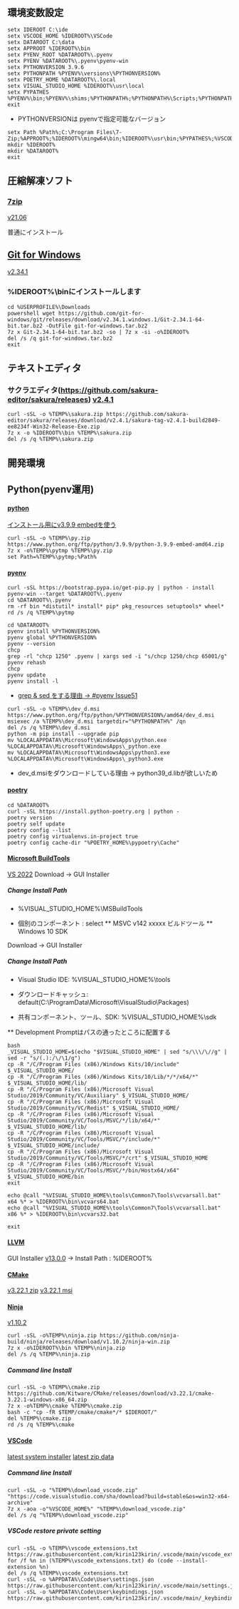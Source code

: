 ## 環境変数設定

```
setx IDEROOT C:\ide
setx VSCODE_HOME %IDEROOT%\VSCode
setx DATAROOT C:\data
setx APPROOT %IDEROOT%\bin
setx PYENV_ROOT %DATAROOT%\.pyenv
setx PYENV %DATAROOT%\.pyenv\pyenv-win
setx PYTHONVERSION 3.9.6
setx PYTHONPATH %PYENV%\versions\%PYTHONVERSION%
setx POETRY_HOME %DATAROOT%\.local
setx VISUAL_STUDIO_HOME %IDEROOT%\usr\local
setx PYPATHES %PYENV%\bin;%PYENV%\shims;%PYTHONPATH%;%PYTHONPATH%\Scripts;%PYTHONPATH%\Tools\scripts;%POETRY_HOME%\bin
exit
```
* PYTHONVERSIONは pyenvで指定可能なバージョン

```
setx Path %Path%;C:\Program Files\7-Zip;%APPROOT%;%IDEROOT%\mingw64\bin;%IDEROOT%\usr\bin;%PYPATHES%;%VSCODE_HOME%\bin
mkdir %IDEROOT%
mkdir %DATAROOT%
exit
```

## 圧縮解凍ソフト
### [7zip](https://sevenzip.osdn.jp/download.html)
[v21.06](https://www.7-zip.org/a/7z2106-x64.exe)

普通にインストール

## [Git for Windows](https://github.com/git-for-windows/git/releases)
[v2.34.1](https://github.com/git-for-windows/git/releases/download/v2.34.1.windows.1/Git-2.34.1-64-bit.tar.bz2)

### %IDEROOT%\binにインストールします

```
cd %USERPROFILE%\Downloads
powershell wget https://github.com/git-for-windows/git/releases/download/v2.34.1.windows.1/Git-2.34.1-64-bit.tar.bz2 -OutFile git-for-windows.tar.bz2
7z x Git-2.34.1-64-bit.tar.bz2 -so | 7z x -si -o%IDEROOT%
del /s /q git-for-windows.tar.bz2
exit
```

## テキストエディタ
### サクラエディタ(https://github.com/sakura-editor/sakura/releases) [v2.4.1](https://github.com/sakura-editor/sakura/releases/download/v2.4.1/sakura-tag-v2.4.1-build2849-ee8234f-Win32-Release-Exe.zip)

```
curl -sSL -o %TEMP%\sakura.zip https://github.com/sakura-editor/sakura/releases/download/v2.4.1/sakura-tag-v2.4.1-build2849-ee8234f-Win32-Release-Exe.zip
7z x -o %IDEROOT%\bin %TEMP%\sakura.zip
del /s /q %TEMP%\sakura.zip
```

## 開発環境
## Python(pyenv運用)
#### [python](https://www.python.org/ftp/python/)
[インストール用にv3.9.9 embedを使う](https://www.python.org/ftp/python/3.9.9/python-3.9.9-embed-amd64.zip)

```
curl -sSL -o %TEMP%\py.zip https://www.python.org/ftp/python/3.9.9/python-3.9.9-embed-amd64.zip
7z x -o%TEMP%\pytmp %TEMP%\py.zip
set Path=%TEMP%\pytmp;%Path%
```

#### [pyenv](https://github.com/pyenv/pyenv.git)

```
curl -sSL https://bootstrap.pypa.io/get-pip.py | python - install pyenv-win --target %DATAROOT%\.pyenv
cd %DATAROOT%\.pyenv
rm -rf bin *distutil* install* pip* pkg_resources setuptools* wheel*
rd /s /q %TEMP%\pytmp

cd %DATAROOT%
pyenv install %PYTHONVERSION%
pyenv global %PYTHONVERSION%
pyenv --version
chcp
grep -rl "chcp 1250" .pyenv | xargs sed -i "s/chcp 1250/chcp 65001/g"
pyenv rehash
chcp
pyenv update
pyenv install -l
```
* [grep & sed をする理由 -> #pyenv Issue51](https://github.com/pyenv-win/pyenv-win/issues/51)


```
curl -sSL -o %TEMP%\dev_d.msi https://www.python.org/ftp/python/%PYTHONVERSION%/amd64/dev_d.msi
msiexec /a %TEMP%\dev_d.msi targetdir="%PYTHONPATH%" /qn
del /s /q %TEMP%\dev_d.msi
python -m pip install --upgrade pip
mv %LOCALAPPDATA%\Microsoft\WindowsApps\python.exe %LOCALAPPDATA%\Microsoft\WindowsApps\_python.exe
mv %LOCALAPPDATA%\Microsoft\WindowsApps\python3.exe %LOCALAPPDATA%\Microsoft\WindowsApps\_python3.exe
```
* dev_d.msiをダウンロードしている理由 -> python39_d.libが欲しいため


#### [poetry](https://github.com/python-poetry/poetry)
```
cd %DATAROOT%
curl -sSL https://install.python-poetry.org | python -
poetry version
poetry self update
poetry config --list
poetry config virtualenvs.in-project true
poetry config cache-dir "%POETRY_HOME%\pypoetry\Cache"
```


#### [Microsoft BuildTools](https://visualstudio.microsoft.com/ja/visual-cpp-build-tools/)
[VS 2022](https://aka.ms/vs/17/release/vs_BuildTools.exe)
Download -> GUI Installer

##### Change Install Path
* %VISUAL_STUDIO_HOME%\MSBuildTools

* 個別のコンポーネント : select
 ** MSVC v142 xxxxx ビルドツール
 ** Windows 10 SDK

Download -> GUI Installer

##### Change Install Path

* Visual Studio IDE: %VISUAL_STUDIO_HOME%\tools

* ダウンロードキャッシュ: default(C:\ProgramData\Microsoft\VisualStudio\Packages)

* 共有コンポーネント、ツール、SDK: %VISUAL_STUDIO_HOME%\sdk

** Development Promptはパスの通ったところに配置する
```
bash
_VISUAL_STUDIO_HOME=$(echo "$VISUAL_STUDIO_HOME" | sed "s/\\\/\//g" | sed -r "s/(.):/\/\1/g")
cp -R "/C/Program Files (x86)/Windows Kits/10/include" $_VISUAL_STUDIO_HOME/
cp -R "/C/Program Files (x86)/Windows Kits/10/Lib/*/*/x64/*" $_VISUAL_STUDIO_HOME/lib/
cp -R "/C/Program Files (x86)/Microsoft Visual Studio/2019/Community/VC/Auxiliary" $_VISUAL_STUDIO_HOME/
cp -R "/C/Program Files (x86)/Microsoft Visual Studio/2019/Community/VC/Redist" $_VISUAL_STUDIO_HOME/
cp -R "/C/Program Files (x86)/Microsoft Visual Studio/2019/Community/VC/Tools/MSVC/*/lib/x64/*" $_VISUAL_STUDIO_HOME/lib/
cp -R "/C/Program Files (x86)/Microsoft Visual Studio/2019/Community/VC/Tools/MSVC/*/include/*" $_VISUAL_STUDIO_HOME/include/
cp -R "/C/Program Files (x86)/Microsoft Visual Studio/2019/Community/VC/Tools/MSVC/*/crt" $_VISUAL_STUDIO_HOME
cp -R "/C/Program Files (x86)/Microsoft Visual Studio/2019/Community/VC/Tools/MSVC/*/bin/Hostx64/x64" $_VISUAL_STUDIO_HOME/bin
exit

echo @call "%VISUAL_STUDIO_HOME%\tools\Common7\Tools\vcvarsall.bat" x64 %* > %IDEROOT%\bin\vcvars64.bat
echo @call "%VISUAL_STUDIO_HOME%\tools\Common7\Tools\vcvarsall.bat" x86 %* > %IDEROOT%\bin\vcvars32.bat

exit
```

#### [LLVM](https://github.com/llvm/llvm-project/releases)

GUI Installer [v13.0.0](https://github.com/llvm/llvm-project/releases/download/llvmorg-13.0.0/LLVM-13.0.0-win64.exe)
 -> Install Path : %IDEROOT%

#### [CMake](https://cmake.org/download/)
[v3.22.1 zip](https://github.com/Kitware/CMake/releases/download/v3.22.1/cmake-3.22.1-windows-x86_64.zip)
[v3.22.1 msi](https://github.com/Kitware/CMake/releases/download/v3.22.1/cmake-3.22.1-windows-x86_64.msi)

#### [Ninja](https://github.com/ninja-build/ninja/releases)
[v1.10.2](https://github.com/ninja-build/ninja/releases/download/v1.10.2/ninja-win.zip)

```
curl -sSL -o%TEMP%\ninja.zip https://github.com/ninja-build/ninja/releases/download/v1.10.2/ninja-win.zip
7z x -o%IDEROOT%\bin %TEMP%\ninja.zip
del /s /q %TEMP%\ninja.zip
```

##### Command line Install

```
curl -sSL -o %TEMP%\cmake.zip https://github.com/Kitware/CMake/releases/download/v3.22.1/cmake-3.22.1-windows-x86_64.zip
7z x -o%TEMP%\cmake %TEMP%\cmake.zip
bash -c "cp -fR $TEMP/cmake/cmake*/* $IDEROOT/"
del %TEMP%\cmake.zip
rd /s /q %TEMP%\cmake
```

#### [VSCode](https://code.visualstudio.com/)
[latest system installer](https://code.visualstudio.com/sha/download?build=stable&os=win32-x64)
[latest zip data](https://code.visualstudio.com/sha/download?build=stable&os=win32-x64-archive)

##### Command line Install

```
curl -sSL -o "%TEMP%\download_vscode.zip" "https://code.visualstudio.com/sha/download?build=stable&os=win32-x64-archive"
7z x -aoa -o"%VSCODE_HOME%" "%TEMP%\download_vscode.zip"
del /s /q "%TEMP%\download_vscode.zip"
```

##### VSCode restore private setting

```
curl -sSL -o %TEMP%\vscode_extensions.txt https://raw.githubusercontent.com/kirin123kirin/.vscode/main/vscode_extensions.txt
for /f %n in (%TEMP%\vscode_extensions.txt) do (code --install-extension %n)
del /s /q %TEMP%\vscode_extensions.txt
curl -sSL -o %APPDATA%\Code\User\settings.json https://raw.githubusercontent.com/kirin123kirin/.vscode/main/settings.json
curl -sSL -o %APPDATA%\Code\User\keybindings.json https://raw.githubusercontent.com/kirin123kirin/.vscode/main/_keybindings.json
```
